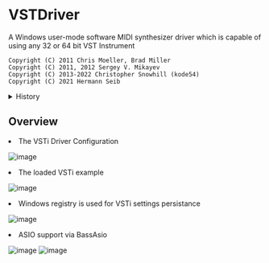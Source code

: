 # VSTDriver
A Windows user-mode software MIDI synthesizer driver which is capable of using any 32 or 64 bit VST Instrument

<code>Copyright (C) 2011 Chris Moeller, Brad Miller</code><br>
<code>Copyright (C) 2011, 2012 Sergey V. Mikayev</code><br>
<code>Copyright (C) 2013-2022 Christopher Snowhill (kode54)</code><br>
<code>Copyright (C) 2021 Hermann Seib</code>

<details>
 <summary>History</summary>
  <i>
   I discovered this driver in May 2020 and at the end of 2020 I decided to add ASIO support and fix the broken VSTi settings persistence.
   
   ASIO support was added by using BassAsio and the VSTi settings persistance was fixed by saving the chunks to the Windows registry.
   
   At the end of July 2021 the only missing fix was the installer which I wanted to take from the munt project and then make it public.
   
   Unfortunately at this point I lost the code completely.
   
   While I'm still trying to get to the same refactoring point, most of it is done and the Hermann Seib installer is included. 
  </i>
  
</details>

## Overview
<li>The VSTi Driver Configuration</li>

![image](https://user-images.githubusercontent.com/100102043/155243100-daf26d14-cc68-4756-8f61-bb25949199d7.png)

<li>The loaded VSTi example</li>

![image](https://user-images.githubusercontent.com/100102043/155242979-be7ed294-53eb-4afd-98be-fad7232218ae.png)

<li>Windows registry is used for VSTi settings persistance</li>

![image](https://user-images.githubusercontent.com/100102043/155243242-4c409017-0686-4382-828f-9c599fd186ef.png)

<li>ASIO support via BassAsio</li>

![image](https://user-images.githubusercontent.com/100102043/156660098-d7f3aff7-0612-4937-9cca-8eb64f693eb4.png)
![image](https://user-images.githubusercontent.com/100102043/156660133-02e6fb46-6e8d-48e1-add5-406fe03f62f2.png)
